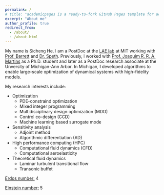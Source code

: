```yaml
---
permalink: /
# title: "academicpages is a ready-to-fork GitHub Pages template for academic personal websites"
excerpt: "About me"
author_profile: true
redirect_from: 
  - /about/
  - /about.html
---
```


My name is Sicheng He. 
I am a PostDoc at the [LAE lab](https://lae.mit.edu/) at MIT working with [Prof. Barrett](http://barrett.mit.edu/) and [Dr. Speth](https://lae.mit.edu/team/raymond-speth/).
Previously, I worked with [Prof. Joaquim R. R. A. Martins](https://aero.engin.umich.edu/people/martins-joaquim-r-r-a/) as a Ph.D. student and later as a PostDoc research associate at the Unversity of Michigan-Ann Arbor.
In Michigan, I developed algorithms to enable large-scale optimization of dynamical systems with high-fidelity models.


My research interests include:

* Optimization 
  * PDE-constraind optimization 
  * Mixed integer programming 
  * Multidisciplinary design optimization (MDO) 
  * Control co-design (CCD)
  * Machine learning based surrogate mode 
* Sensitivity analysis 
  * Adjoint method 
  * Algorithmic differentiation (AD)
* High performance computing (HPC) 
  * Computational fluid dynamics (CFD) 
  * Computational aeroelasticity
* Theoretical fluid dynamics
  * Laminar turbulent transitional flow 
  * Transonic buffet


[Erdos number:](https://mathscinet.ams.org/mathscinet/collaborationDistance.html) 4

[Einstein number:](https://mathscinet.ams.org/mathscinet/collaborationDistance.html?group_source=62280) 5